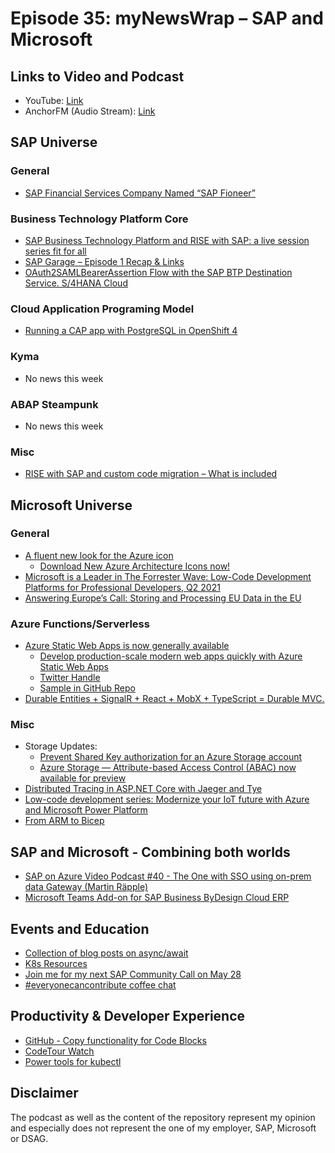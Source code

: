 # Episode 35: myNewsWrap – SAP and Microsoft

## Links to Video and Podcast

* YouTube: [Link](https://youtu.be/74EOVTtcaPk)
* AnchorFM (Audio Stream): [Link](https://anchor.fm/christian-lechner/episodes/myNewsWrap--SAP-and-Microsoft-Episode-35-e10rrhp)

## SAP Universe

### General

* [SAP Financial Services Company Named “SAP Fioneer”](https://news.sap.com/2021/05/sap-fioneer-financial-services-company/)

### Business Technology Platform Core

* [SAP Business Technology Platform and RISE with SAP: a live session series fit for all](https://blogs.sap.com/2021/05/06/sap-business-technology-platform-and-rise-with-sap-a-live-session-series-fit-for-all/)
* [SAP Garage – Episode 1 Recap & Links](https://blogs.sap.com/2021/05/11/sap-garage-episode-1-recap-links/)
* [OAuth2SAMLBearerAssertion Flow with the SAP BTP Destination Service. S/4HANA Cloud](https://blogs.sap.com/2021/05/10/oauth2samlbearerassertion-flow-with-the-sap-btp-destination-service.-s-4hana-cloud./)

### Cloud Application Programing Model

* [Running a CAP app with PostgreSQL in OpenShift 4](https://www.itsfullofstars.de/?p=7041)

### Kyma

* No news this week

### ABAP Steampunk

* No news this week

### Misc

* [RISE with SAP and custom code migration – What is included](https://blogs.sap.com/2021/05/07/rise-with-sap-and-custom-code-migration-what-is-included/)

## Microsoft Universe

### General

* [A fluent new look for the Azure icon](https://azure.microsoft.com/en-us/blog/a-fluent-new-look-for-the-azure-icon/?WT.mc_id=AZ-MVP-5004195)
  * [Download New Azure Architecture Icons now!](https://www.thomasmaurer.ch/2020/07/download-new-azure-architecture-icons-now/)
* [Microsoft is a Leader in The Forrester Wave: Low-Code Development Platforms for Professional Developers, Q2 2021](https://powerapps.microsoft.com/en-us/blog/microsoft-is-a-leader-in-the-forrester-wave-low-code-development-platforms-q2-2021/?WT.mc_id=DT-MVP-5004195)
* [Answering Europe’s Call: Storing and Processing EU Data in the EU](https://blogs.microsoft.com/eupolicy/2021/05/06/eu-data-boundary/?WT.mc_id=AZ-MVP-5004195)

### Azure Functions/Serverless

* [Azure Static Web Apps is now generally available](https://azure.microsoft.com/en-us/updates/azure-static-web-apps-is-now-generally-available/?WT.mc_id=AZ-MVP-5004195)
  * [Develop production-scale modern web apps quickly with Azure Static Web Apps](https://azure.microsoft.com/en-us/blog/develop-production-scale-modern-web-apps-quickly-with-azure-static-web-apps/?WT.mc_id=AZ-MVP-5004195)
  * [Twitter Handle](https://twitter.com/AzureStaticApps)
  * [Sample in GitHub Repo](https://github.com/burkeholland/static-products)
* [Durable Entities + SignalR + React + MobX + TypeScript = Durable MVC.](https://scale-tone.github.io/2021/03/15/durable-mvc)

### Misc

* Storage Updates:
  * [Prevent Shared Key authorization for an Azure Storage account](https://azure.microsoft.com/en-us/updates/prevent-shared-key-authorization-for-an-azure-storage-account/?WT.mc_id=AZ-MVP-5004195)
  * [Azure Storage — Attribute-based Access Control (ABAC) now available for preview](https://azure.microsoft.com/en-us/updates/azure-storage-abac-preview/?WT.mc_id=AZ-MVP-5004195)
* [Distributed Tracing in ASP.NET Core with Jaeger and Tye](https://thecloudblog.net/)
* [Low-code development series: Modernize your IoT future with Azure and Microsoft Power Platform](https://azure.microsoft.com/en-us/blog/lowcode-development-series-modernize-your-iot-future-with-azure-and-microsoft-power-platform/?WT.mc_id=AZ-MVP-5004195)
* [From ARM to Bicep](https://yashints.dev/blog/2021/05/10/from-arm-to-bicep)

## SAP and Microsoft - Combining both worlds

* [SAP on Azure Video Podcast #40 - The One with SSO using on-prem data Gateway (Martin Räpple)](https://youtu.be/AdD9BcMu75Y)
* [Microsoft Teams Add-on for SAP Business ByDesign Cloud ERP](https://blogs.sap.com/2021/05/10/microsoft-teams-add-on-for-sap-business-bydesign-cloud-erp/)

## Events and Education

* [Collection of blog posts on async/await](http://thecodebarbarian.com/tag/asyncawait.html)
* [K8s Resources](https://gist.github.com/dims/bb219a4a8d9cb88dc2a2dc1f11a537c6)
* [Join me for my next SAP Community Call on May 28](https://blogs.sap.com/2021/05/10/join-me-for-my-next-sap-community-call-on-may-28/)
* [#everyonecancontribute coffee chat](https://everyonecancontribute.com/page/events/)

## Productivity & Developer Experience

* [GitHub - Copy functionality for Code Blocks](https://twitter.com/natfriedman/status/1391862005095485440)
* [CodeTour Watch](https://github.com/pozil/codetour-watch)
* [Power tools for kubectl](https://github.com/ahmetb/kubectx)

## Disclaimer

The podcast as well as the content of the repository represent my opinion and especially does not represent the one of my employer, SAP, Microsoft or DSAG.